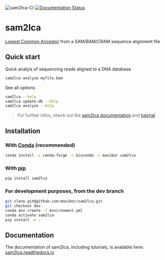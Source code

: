 ![sam2lca-CI](https://github.com/maxibor/sam2lca/workflows/sam2lca-CI/badge.svg) [![Documentation Status](https://readthedocs.org/projects/sam2lca/badge/?version=latest)](https://sam2lca.readthedocs.io/en/latest/?badge=latest)

# sam2lca

[Lowest Common Ancestor](https://en.wikipedia.org/wiki/Lowest_common_ancestor) from a SAM/BAM/CRAM sequence alignment file

## Quick start

Quick analyis of sequencing reads aligned to a DNA database

```bash
sam2lca analyze myfile.bam
```

See all options

```bash
sam2lca --help
sam2lca update-db --help
sam2lca analyze --help
```

> For further infos, check out the [sam2lca documentation](https://sam2lca.readthedocs.io) and [tutorial](https://sam2lca.readthedocs.io/en/latest/tutorial.html)

## Installation

### With [Conda](https://docs.conda.io/en/latest/) (recommended)

```bash
conda install -c conda-forge -c bioconda -c maxibor sam2lca
```

### With [pip](https://pypi.org/project/pip/)

```bash
pip install sam2lca
```

### For development purposes, from the dev branch

```bash
git clone git@github.com:maxibor/sam2lca.git
git checkout dev
conda env create -f environment.yml
conda activate sam2lca
pip install -e .
```

## Documentation

The documentation of sam2lca, including tutorials, is available here: [sam2lca.readthedocs.io](https://sam2lca.readthedocs.io)
